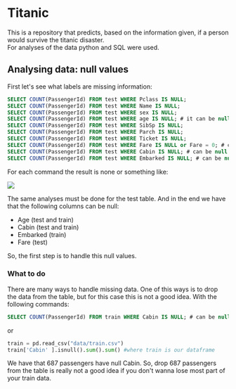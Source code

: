 # Titanic 

This is a repository that predicts, based on the information given, if a person would survive the titanic disaster.  
For analyses of the data python and SQL were used. 
## Analysing data: null values

First let's see what labels are missing information: 


```sql
SELECT COUNT(PassengerId) FROM test WHERE Pclass IS NULL;
SELECT COUNT(PassengerId) FROM test WHERE Name IS NULL;
SELECT COUNT(PassengerId) FROM test WHERE sex IS NULL;
SELECT COUNT(PassengerId) FROM test WHERE age IS NULL; # it can be null
SELECT COUNT(PassengerId) FROM test WHERE SibSp IS NULL;
SELECT COUNT(PassengerId) FROM test WHERE Parch IS NULL;
SELECT COUNT(PassengerId) FROM test WHERE Ticket IS NULL;
SELECT COUNT(PassengerId) FROM test WHERE Fare IS NULL or Fare = 0; # can be 0
SELECT COUNT(PassengerId) FROM test WHERE Cabin IS NULL; # can be null
SELECT COUNT(PassengerId) FROM test WHERE Embarked IS NULL; # can be null
```

For each command the result is none or something like: 

![](https://i.imgur.com/xm9KWaV.png)

The same analyses must be done for the test table.
And in the end we have that the following columns can be null: 
- Age (test and train)
- Cabin (test and train)
- Embarked (train)
- Fare (test)

So, the first step is to handle this null values. 

### What to do 

There are many ways to handle missing data. One of this ways is to drop the data from the table, but for this case this is not a good idea. With the following commands: 
```sql 
SELECT COUNT(PassengerId) FROM train WHERE Cabin IS NULL; # can be null
```
or
```python
train = pd.read_csv("data/train.csv")
train['Cabin' ].isnull().sum().sum() #where train is our dataframe
```

We have that 687 passengers have null Cabin. So, drop 687 passengers from the table is really not a good idea if you don't wanna lose most part of your train data. 
